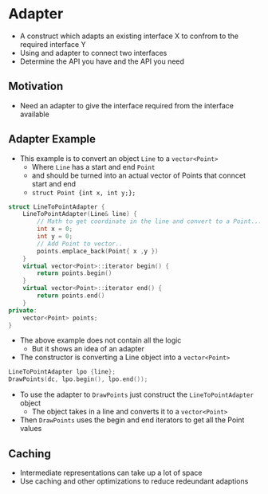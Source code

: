 # Adapter
- A construct which adapts an existing interface X to confrom to the required interface Y
- Using and adapter to connect two interfaces
- Determine the API you have and the API you need

## Motivation
- Need an adapter to give the interface required from the interface available

## Adapter Example
- This example is to convert an object `Line` to a `vector<Point>`
    - Where `Line` has a start and end `Point`
    - and should be turned into an actual vector of Points that conncet start and end
    - `struct Point {int x, int y;};`
```cpp
struct LineToPointAdapter {
    LineToPointAdapter(Line& line) {
        // Math to get coordinate in the line and convert to a Point...
        int x = 0;
        int y = 0;
        // Add Point to vector..
        points.emplace_back(Point{ x ,y })
    }
    virtual vector<Point>::iterator begin() {
        return points.begin()
    }
    virtual vector<Point>::iterator end() {
        return points.end()
    }
private:
    vector<Point> points;
}
```
- The above example does not contain all the logic
    - But it shows an idea of an adapter
- The constructor is converting a Line object into a `vector<Point>` 

```cpp
LineToPointAdapter lpo {line};
DrawPoints(dc, lpo.begin(), lpo.end());
```
- To use the adapter to `DrawPoints` just construct the `LineToPointAdapter` object
    - The object takes in a line and converts it to a `vector<Point>`
- Then `DrawPoints` uses the begin and end iterators to get all the Point values

## Caching
- Intermediate representations can take up a lot of space
- Use caching and other optimizations to reduce redeundant adaptions